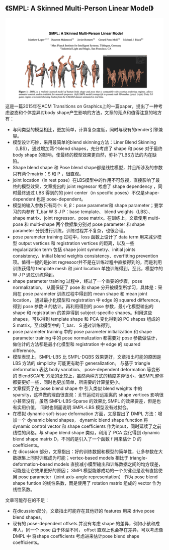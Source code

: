 ## 《SMPL: A Skinned Multi-Person Linear Model》
![f](/picture/4.png)
这是一篇2015年在ACM Transitions on Graphics上的一篇paper，提出了一种考虑姿态和个体差异对body shape产生影响的方法，文章的亮点和值得注意的地方有：
* 与同类型的模型相比，更加简单，计算复杂度低，同时与现有的render引擎兼容。
* 模型设计巧妙，采用最简单的blend skinning方法：Liner Blend Skinning（LBS），通过增加两个blend shapes，充分考虑了 shape 和 pose 对于最终 body shape 的影响，使最终的模型效果更自然，弥补了LBS方法的内在缺陷。
* Shape blend shape 和 Pose blend shape都是线性模型，并且所涉及的参数只有两个matrix：S 和 P ，很直观。
* joint location（in rest pose）在LBS模型中的作用不可忽视，直接影响了最终的模型效果，文章提出的 joint regressor 考虑了 shape dependency ，同时最终通过 LBS 得到的的 joint center（in specific poses）不仅是shape-dependent 也是 pose-dependent。
* 模型的输入参数只有两个: $\theta$, $\beta$：pose parameter和 shape parameter；要学习的内参有 T_bar W S J P：base template、 blend weights（LBS）、shape matrix、joint regressor、pose matrix。在训练上，文章使用 multi-pose 和 multi-shape 两个数据集分别对 pose parameter 和 shape parameter 分别进行训练，训练过程并不复杂，也很合理。
*  pose parameter training 过程中，loss 函数上设计了 data term 用来减少模型 output vertices 和 registration vertices 的距离，以及一些 regularization term 包括 shape joint symmetry、initial joints consistency、initial blend weights consistency、overfitting prevention项。值得一提的是joint regresoor并不是在训练过程中直接得到的，而是利用训练获得的 template mesh 和 joint location 单独训练得到。至此，模型中的 W J P 通过训练得到。
* shape parameter training 过程中，经过了一个重要的步骤，pose normalization， 从而保证了 pose 和 shape 分开被模型所学习，具体是：采用在 pose parameter 训练过程中得到的 mean shape 和 mean joint location， 通过最小化模型和 registration 中 edge 的 squared difference，得到 pose 参数 $\theta$ 的估计。再利用得到的 pose 参数，最小化模型输出的 shape 和 registration 的差异得到 subject-specific shapes。利用这些 shapes，可以得到 template shape 和 PCA 变化得到的 PC shapes 组成的 S matrix。至此模型中的 T_bar、 S 通过训练得到。
* pose parameter training 中的 pose parameter initialization 和 shape parameter training 中的 pose normalization 都需要对 pose 参数做估计， 做估计的方法都是最小化模型和 registration 中 edge 的 squared difference。
* 模型表现上，SMPL-LBS 比 SMPL-DQBS 效果更好，文章指出可能的原因是 LBS 方法的 simplicity 可能更有助于 generalization。 与基于 triangle deformation 表达 body variation、 pose-dependent deformation 等变形的 BlendSCAPE 方法的比较上，虽然两种方式的精度差异很小，但SMPL整体都要更好一些，同时也更加简单，所需要的计算量更小。
* 文章探究了在 pose blend shape 中 引入类似 blend weights 中的 sparsity，这样做的理由很直观：关节运动对远距离的 shape vertices 影响很小甚至没有，虽然 SMPL-LBS-Sparse 的效果比 SMPL 的效果要差，但是也有实用价值， 同时也侧面说明 SMPL-LBS 模型没有过拟合。
* 在模拟 dynamic soft-issue deformation 方面，文章提出了 DMPL 方法：增加一个 dynamic blend shapes， dynamic blend shape function 将 dynamic control vector 和 shape coefficients 作为input，同时延续了之前线性的风格。与 shape blend shape 类似，利用了 PCA 变化得到 dynamic blend shape matrix D，不同的是引入了一个函数 f 用来估计 D 的 coefficients。
* 在 dicussion 部分，文章指出：好的训练数据和模型的简单性，让多参数在大数据集上同时训练成为可能；vertex-based models 相比于 triangle-deformation-based models 直接减小模型输出和训练数据之间的均方误差，可能是让它效果更好的原因； SMPL模型能够成功的一个关键点是没有直接使用 pose parameter（joint axis-angle representation） 作为 pose blend shape funtion 的线性系数，而是使用了 rotation matrix 组成的 vector 作为线性系数。

文章可能存在的不足：
* 在dicussion部分，文章指出可能存在其他好的 features 用来 drive pose blend shapes。
* 现有的 pose-dependent offsets 并没有考虑 shape 的差异，例如小孩和成年人，同一个 pose 由于体型不同， offset 直观上也会存在差异，可以考虑像 DMPL 中 将shape coefficients 考虑进来估计pose blend shape coefficients。